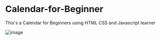 # Calendar-for-Beginner

This's a Calendar for Beginners using HTML CSS and Javascript learner

![image](https://user-images.githubusercontent.com/119570065/219302113-9d2c59bf-9310-416a-a61c-aa668ed5d7e5.png)
